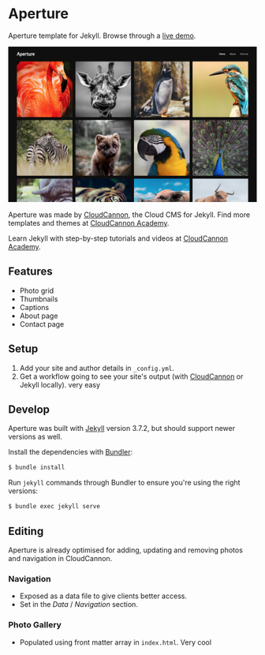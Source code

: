 # Aperture

Aperture template for Jekyll. Browse through a [live demo](https://cosmic-hippopotamus.cloudvent.net/).

![Aperture template screenshot](images/_screenshot.png)

Aperture was made by [CloudCannon](http://cloudcannon.com/), the Cloud CMS for Jekyll.
Find more templates and themes at [CloudCannon Academy](https://learn.cloudcannon.com/jekyll-templates/).

Learn Jekyll with step-by-step tutorials and videos at [CloudCannon Academy](https://learn.cloudcannon.com/).

## Features

* Photo grid
* Thumbnails
* Captions
* About page
* Contact page


## Setup

1. Add your site and author details in `_config.yml`.
2. Get a workflow going to see your site's output (with [CloudCannon](https://app.cloudcannon.com/) or Jekyll locally).
very easy
## Develop

Aperture was built with [Jekyll](http://jekyllrb.com/) version 3.7.2, but should support newer versions as well.

Install the dependencies with [Bundler](http://bundler.io/):

~~~bash
$ bundle install
~~~

Run `jekyll` commands through Bundler to ensure you're using the right versions:

~~~bash
$ bundle exec jekyll serve
~~~

## Editing

Aperture is already optimised for adding, updating and removing photos and navigation in CloudCannon.

### Navigation

* Exposed as a data file to give clients better access.
* Set in the *Data* / *Navigation* section.

### Photo Gallery

* Populated using front matter array in `index.html`.
Very cool
